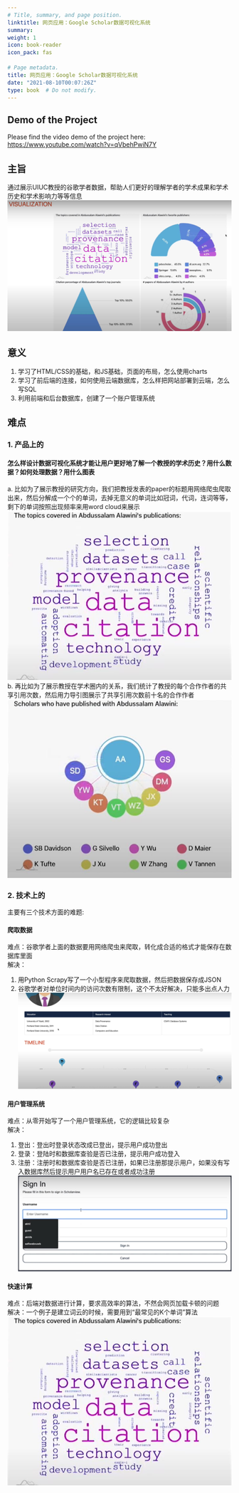 ```yaml
---
# Title, summary, and page position.
linktitle: 网页应用：Google Scholar数据可视化系统
summary: 
weight: 1
icon: book-reader
icon_pack: fas

# Page metadata.
title: 网页应用：Google Scholar数据可视化系统
date: "2021-08-10T00:07:26Z"
type: book  # Do not modify.
---
```



## Demo of the Project
Please find the video demo of the project here: https://www.youtube.com/watch?v=qVbehPwiN7Y

## 主旨
通过展示UIUC教授的谷歌学者数据，帮助人们更好的理解学者的学术成果和学术历史和学术影响力等等信息
![image info](./images/vis.JPG)

## 意义
1.	学习了HTML/CSS的基础，和JS基础，页面的布局，怎么使用charts
2.	学习了前后端的连接，如何使用云端数据库，怎么样把网站部署到云端，怎么写SQL
3.	利用前端和后台数据库，创建了一个账户管理系统

## 难点
### 1. 产品上的
#### 怎么样设计数据可视化系统才能让用户更好地了解一个教授的学术历史？用什么数据？如何处理数据？用什么图表
a. 比如为了展示教授的研究方向，我们把教授发表的paper的标题用网络爬虫爬取出来，然后分解成一个个的单词，去掉无意义的单词比如冠词，代词，连词等等，剩下的单词按照出现频率来用word cloud来展示\
![image info](./images/word_cloud.JPG)
b. 再比如为了展示教授在学术圈内的关系，我们统计了教授的每个合作作者的共享引用次数，然后用力导引图展示了共享引用次数前十名的合作作者
![image info](./images/force_diagram.JPG)

### 2. 技术上的
主要有三个技术方面的难题:
#### 爬取数据
难点：谷歌学者上面的数据要用网络爬虫来爬取，转化成合适的格式才能保存在数据库里面\
解决：
1. 用Python Scrapy写了一个小型程序来爬取数据，然后把数据保存成JSON
2. 谷歌学者对单位时间内的访问次数有限制，这个不太好解决，只能多出点人力
![image info](./images/scholar_info.JPG)
#### 用户管理系统
难点：从零开始写了一个用户管理系统，它的逻辑比较复杂\
解决： 
1. 登出：登出时登录状态改成已登出，提示用户成功登出
2. 登录：登陆时和数据库查验是否已注册，提示用户成功登入
3. 注册：注册时和数据库查验是否已注册，如果已注册那提示用户，如果没有写入数据库然后提示用户用户名已存在或者成功注册
![image info](./images/user_system.JPG)
#### 快速计算
难点：后端对数据进行计算，要求高效率的算法，不然会网页加载卡顿的问题\
解决：一个例子是建立词云的时候，需要用到“最常见的K个单词”算法
![image info](./images/word_cloud.JPG)